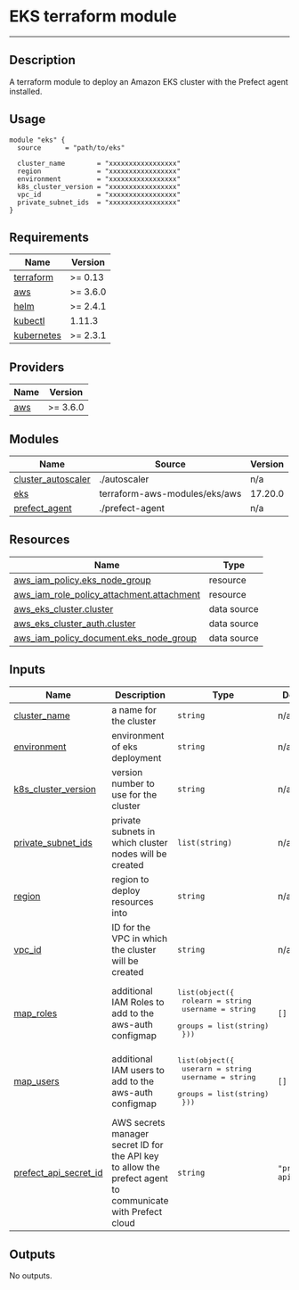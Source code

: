 # EKS terraform module

---

## Description

A terraform module to deploy an Amazon EKS cluster with the Prefect agent installed.

## Usage

```hcl
module "eks" {
  source      = "path/to/eks"

  cluster_name        = "xxxxxxxxxxxxxxxxx"
  region              = "xxxxxxxxxxxxxxxxx"
  environment         = "xxxxxxxxxxxxxxxxx"
  k8s_cluster_version = "xxxxxxxxxxxxxxxxx"
  vpc_id              = "xxxxxxxxxxxxxxxxx"
  private_subnet_ids  = "xxxxxxxxxxxxxxxxx"
}
```
<!-- BEGIN_TF_DOCS -->
## Requirements

| Name | Version |
|------|---------|
| <a name="requirement_terraform"></a> [terraform](#requirement\_terraform) | >= 0.13 |
| <a name="requirement_aws"></a> [aws](#requirement\_aws) | >= 3.6.0 |
| <a name="requirement_helm"></a> [helm](#requirement\_helm) | >= 2.4.1 |
| <a name="requirement_kubectl"></a> [kubectl](#requirement\_kubectl) | 1.11.3 |
| <a name="requirement_kubernetes"></a> [kubernetes](#requirement\_kubernetes) | >= 2.3.1 |

## Providers

| Name | Version |
|------|---------|
| <a name="provider_aws"></a> [aws](#provider\_aws) | >= 3.6.0 |

## Modules

| Name | Source | Version |
|------|--------|---------|
| <a name="module_cluster_autoscaler"></a> [cluster\_autoscaler](#module\_cluster\_autoscaler) | ./autoscaler | n/a |
| <a name="module_eks"></a> [eks](#module\_eks) | terraform-aws-modules/eks/aws | 17.20.0 |
| <a name="module_prefect_agent"></a> [prefect\_agent](#module\_prefect\_agent) | ./prefect-agent | n/a |

## Resources

| Name | Type |
|------|------|
| [aws_iam_policy.eks_node_group](https://registry.terraform.io/providers/hashicorp/aws/latest/docs/resources/iam_policy) | resource |
| [aws_iam_role_policy_attachment.attachment](https://registry.terraform.io/providers/hashicorp/aws/latest/docs/resources/iam_role_policy_attachment) | resource |
| [aws_eks_cluster.cluster](https://registry.terraform.io/providers/hashicorp/aws/latest/docs/data-sources/eks_cluster) | data source |
| [aws_eks_cluster_auth.cluster](https://registry.terraform.io/providers/hashicorp/aws/latest/docs/data-sources/eks_cluster_auth) | data source |
| [aws_iam_policy_document.eks_node_group](https://registry.terraform.io/providers/hashicorp/aws/latest/docs/data-sources/iam_policy_document) | data source |

## Inputs

| Name | Description | Type | Default | Required |
|------|-------------|------|---------|:--------:|
| <a name="input_cluster_name"></a> [cluster\_name](#input\_cluster\_name) | a name for the cluster | `string` | n/a | yes |
| <a name="input_environment"></a> [environment](#input\_environment) | environment of eks deployment | `string` | n/a | yes |
| <a name="input_k8s_cluster_version"></a> [k8s\_cluster\_version](#input\_k8s\_cluster\_version) | version number to use for the cluster | `string` | n/a | yes |
| <a name="input_private_subnet_ids"></a> [private\_subnet\_ids](#input\_private\_subnet\_ids) | private subnets in which cluster nodes will be created | `list(string)` | n/a | yes |
| <a name="input_region"></a> [region](#input\_region) | region to deploy resources into | `string` | n/a | yes |
| <a name="input_vpc_id"></a> [vpc\_id](#input\_vpc\_id) | ID for the VPC in which the cluster will be created | `string` | n/a | yes |
| <a name="input_map_roles"></a> [map\_roles](#input\_map\_roles) | additional IAM Roles to add to the aws-auth configmap | <pre>list(object({<br>    rolearn  = string<br>    username = string<br>    groups   = list(string)<br>  }))</pre> | `[]` | no |
| <a name="input_map_users"></a> [map\_users](#input\_map\_users) | additional IAM users to add to the aws-auth configmap | <pre>list(object({<br>    userarn  = string<br>    username = string<br>    groups   = list(string)<br>  }))</pre> | `[]` | no |
| <a name="input_prefect_api_secret_id"></a> [prefect\_api\_secret\_id](#input\_prefect\_api\_secret\_id) | AWS secrets manager secret ID for the API key to allow the prefect agent to communicate with Prefect cloud | `string` | `"prefect-api-key"` | no |

## Outputs

No outputs.
<!-- END_TF_DOCS -->